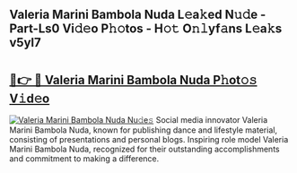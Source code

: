 ## Valeria Marini Bambola Nuda L𝚎a𝚔ed N𝚞𝚍e - Part-Ls0 Vi𝚍𝚎o P𝚑𝚘tos - H𝚘𝚝 O𝚗𝚕yf𝚊ns L𝚎a𝚔s v5yl7

# <h2><a href="http://kfad4bn.oniu.top/?m=Valeria+Marini+Bambola+Nuda">🔗👉 🔴 Valeria Marini Bambola Nuda P𝚑ot𝚘𝚜 V𝚒d𝚎o</a></h2>

[![Valeria Marini Bambola Nuda Nu𝚍e𝚜](https://i.imgur.com/0qMVB7G.gif)](http://kfad4bn.oniu.top/?m=Valeria+Marini+Bambola+Nuda)
Social media innovator Valeria Marini Bambola Nuda, known for publishing dance and lifestyle material, consisting of presentations and personal blogs. Inspiring role model Valeria Marini Bambola Nuda, recognized for their outstanding accomplishments and commitment to making a difference.  
